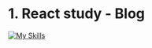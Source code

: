  # 1. React study - Blog


 [![My Skills](https://skillicons.dev/icons?i=js,react,css,firebase)](https://skillicons.dev)
